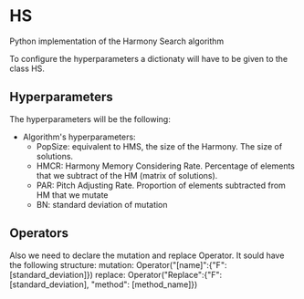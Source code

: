 # HS
Python implementation of the Harmony Search algorithm

To configure the hyperparameters a dictionaty will have to be given to the class HS.

## Hyperparameters
The hyperparameters will be the following:
- Algorithm's hyperparameters:
    - PopSize: equivalent to HMS, the size of the Harmony. The size of solutions.
    - HMCR: Harmony Memory Considering Rate. Percentage of elements that we subtract of the HM (matrix of solutions).
    - PAR: Pitch Adjusting Rate. Proportion of elements subtracted from HM that we mutate
    - BN: standard deviation of mutation

## Operators
Also we need to declare the mutation and replace Operator. It sould have the following structure:
    mutation: Operator("[name]":{"F":[standard_deviation]})
    replace: Operator("Replace":{"F":[standard_deviation], "method": [method_name]})